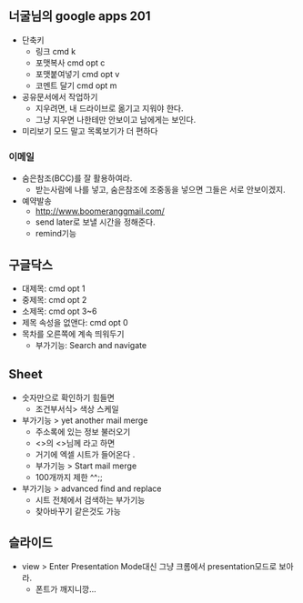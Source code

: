 ## 너굴님의 google apps 201
- 단축키
    - 링크 cmd k
    - 포맷복사 cmd opt c
    - 포맷붙여넣기 cmd opt v
    - 코멘트 달기 cmd opt m
- 공유문서에서 작업하기
    + 지우려면, 내 드라이브로 옮기고 지워야 한다.
    + 그냥 지우면 나한테만 안보이고 남에게는 보인다.
- 미리보기 모드 말고 목록보기가 더 편하다

### 이메일
- 숨은참조(BCC)를 잘 활용하여라.
    + 받는사람에 나를 넣고, 숨은참조에 조중동을 넣으면 그들은 서로 안보이겠지.
- 예약발송
    + http://www.boomeranggmail.com/
    + send later로 보낼 시간을 정해준다.
    + remind기능

## 구글닥스
- 대제목: cmd opt 1
- 중제목: cmd opt 2
- 소제목: cmd opt 3~6
- 제목 속성을 없앤다: cmd opt 0
- 목차를 오른쪽에 계속 띄워두기
    + 부가기능: Search and navigate

## Sheet
- 숫자만으로 확인하기 힘들면
    + 조건부서식> 색상 스케일
- 부가기능 > yet another mail merge
    + 주소록에 있는 정보 불러오기
    + <<Company>>의 <<Last Name>>님께 라고 하면
    + 거기에 엑셀 시트가 들어온다 .
    + 부가기능 > Start mail merge
    + 100개까지 제한 ^^;;
- 부가기능 > advanced find and replace
    + 시트 전체에서 검색하는 부가기능
    + 찾아바꾸기 같은것도 가능

## 슬라이드
- view > Enter Presentation Mode대신 그냥 크롬에서 presentation모드로 보아라.
    + 폰트가 깨지니깡...

